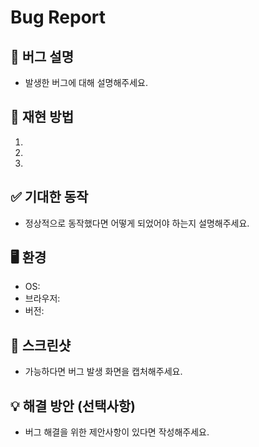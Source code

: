 # Bug Report

## 🐞 버그 설명

- 발생한 버그에 대해 설명해주세요.

## 🔄 재현 방법

1.
2.
3.

## ✅ 기대한 동작

- 정상적으로 동작했다면 어떻게 되었어야 하는지 설명해주세요.

## 🖥️ 환경

- OS:
- 브라우저:
- 버전:

## 📸 스크린샷

- 가능하다면 버그 발생 화면을 캡처해주세요.

## 💡 해결 방안 (선택사항)

- 버그 해결을 위한 제안사항이 있다면 작성해주세요.

